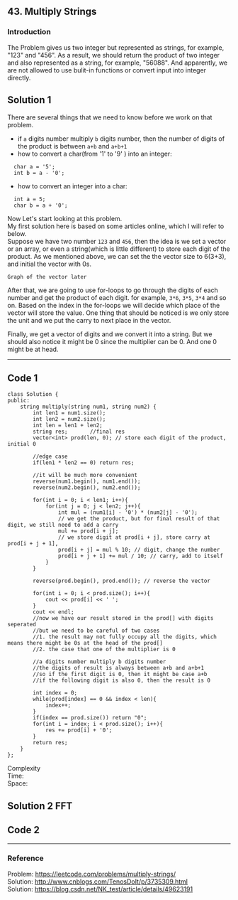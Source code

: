 ## 43. Multiply Strings

### Introduction

The Problem gives us two integer but represented as strings, for example, "123" and "456". As a result, we should return the product of two integer and also represented as a string, for example, "56088". And apparently, we are not allowed to use bulit-in functions or convert input into integer directly.

## Solution 1

There are several things that we need to know before we work on that problem.
* if `a` digits number multiply `b` digits number, then the number of digits of the product is between `a+b` and `a+b+1`
* how to convert a char(from '1' to '9' ) into an integer:  
```
  char a = '5';  
  int b = a - '0';
```
* how to convert an integer into a char:
```
  int a = 5;
  char b = a + '0';
```
Now Let's start looking at this problem.  
My first solution here is based on some articles online, which I will refer to below.  
Suppose we have two number `123` and `456`, then the idea is we set a vector or an array, or even a string(which is little different) to store each digit of the product. As we mentioned above, we can set the the vector size to 6(3+3), and initial the vector with 0s.
```
Graph of the vector later
```
After that, we are going to use for-loops to go through the digits of each number and get the product of each digit. for example, `3*6`, `3*5`, `3*4` and so on. Based on the index in the for-loops we will decide which place of the vector will store the value. One thing that should be noticed is we only store the unit and we put the carry to next place in the vector.

Finally, we get a vector of digits and we convert it into a string. But we should also notice it might be 0 since the multiplier can be 0. And one 0 might be at head.

------
## Code 1

```
class Solution {
public:
    string multiply(string num1, string num2) {
        int len1 = num1.size();
        int len2 = num2.size();
        int len = len1 + len2;
        string res;       //final res
        vector<int> prod(len, 0); // store each digit of the product, initial 0
        
        //edge case
        if(len1 * len2 == 0) return res;
        
        //it will be much more convenient
        reverse(num1.begin(), num1.end());
        reverse(num2.begin(), num2.end());
        
        for(int i = 0; i < len1; i++){
            for(int j = 0; j < len2; j++){
                int mul = (num1[i] - '0') * (num2[j] - '0');
                // we get the product, but for final result of that digit, we still need to add a carry
                mul += prod[i + j];
                // we store digit at prod[i + j], store carry at prod[i + j + 1], 
                prod[i + j] = mul % 10; // digit, change the number
                prod[i + j + 1] += mul / 10; // carry, add to itself
            }
        }
        
        reverse(prod.begin(), prod.end()); // reverse the vector
        
        for(int i = 0; i < prod.size(); i++){
            cout << prod[i] << ' ';
        }
        cout << endl;
        //now we have our result stored in the prod[] with digits seperated
        //but we need to be careful of two cases
        //1. the result may not fully occupy all the digits, which means there might be 0s at the head of the prod[]
        //2. the case that one of the multiplier is 0
        
        //a digits number multiply b digits number
        //the digits of result is always between a+b and a+b+1
        //so if the first digit is 0, then it might be case a+b
        //if the following digit is also 0, then the result is 0
        
        int index = 0;        
        while(prod[index] == 0 && index < len){
            index++;
        }
        if(index == prod.size()) return "0";
        for(int i = index; i < prod.size(); i++){
            res += prod[i] + '0';
        }
        return res;
    }
};

```
Complexity  
Time:  
Space:

## Solution 2 FFT

## Code 2

------
### Reference
Problem: https://leetcode.com/problems/multiply-strings/  
Solution: http://www.cnblogs.com/TenosDoIt/p/3735309.html  
Solution: https://blog.csdn.net/NK_test/article/details/49623191
